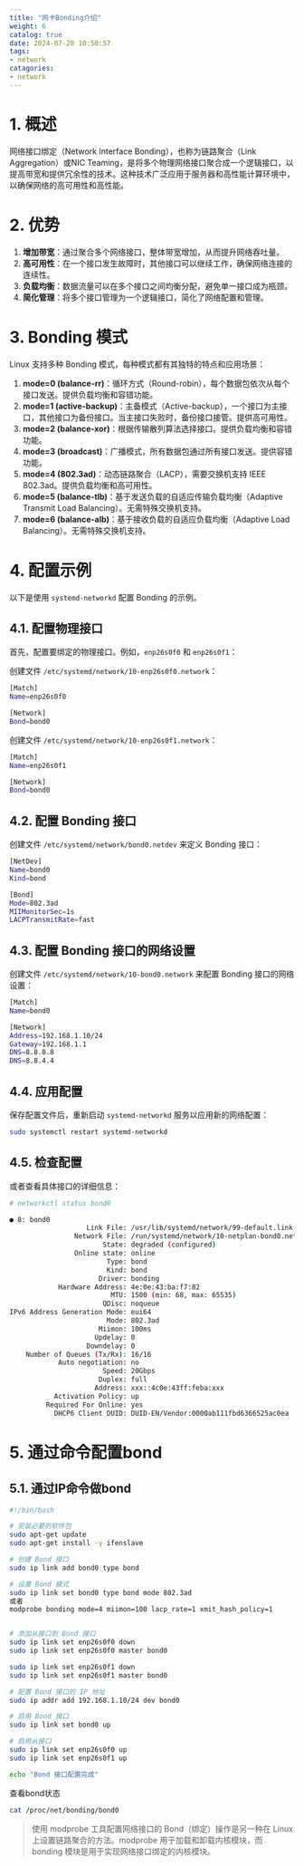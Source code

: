 ```yaml
---
title: "网卡Bonding介绍"
weight: 6
catalog: true
date: 2024-07-20 10:50:57
tags:
- network
catagories:
- network
---
```


# 1. 概述

网络接口绑定（Network Interface Bonding），也称为链路聚合（Link Aggregation）或NIC Teaming，是将多个物理网络接口聚合成一个逻辑接口，以提高带宽和提供冗余性的技术。这种技术广泛应用于服务器和高性能计算环境中，以确保网络的高可用性和高性能。

# 2. 优势

1. **增加带宽**：通过聚合多个网络接口，整体带宽增加，从而提升网络吞吐量。
2. **高可用性**：在一个接口发生故障时，其他接口可以继续工作，确保网络连接的连续性。
3. **负载均衡**：数据流量可以在多个接口之间均衡分配，避免单一接口成为瓶颈。
4. **简化管理**：将多个接口管理为一个逻辑接口，简化了网络配置和管理。

# 3. Bonding 模式

Linux 支持多种 Bonding 模式，每种模式都有其独特的特点和应用场景：

1. **mode=0 (balance-rr)**：循环方式（Round-robin），每个数据包依次从每个接口发送。提供负载均衡和容错功能。
2. **mode=1 (active-backup)**：主备模式（Active-backup），一个接口为主接口，其他接口为备份接口。当主接口失败时，备份接口接管。提供高可用性。
3. **mode=2 (balance-xor)**：根据传输散列算法选择接口。提供负载均衡和容错功能。
4. **mode=3 (broadcast)**：广播模式，所有数据包通过所有接口发送。提供容错功能。
5. **mode=4 (802.3ad)**：动态链路聚合（LACP），需要交换机支持 IEEE 802.3ad。提供负载均衡和高可用性。
6. **mode=5 (balance-tlb)**：基于发送负载的自适应传输负载均衡（Adaptive Transmit Load Balancing）。无需特殊交换机支持。
7. **mode=6 (balance-alb)**：基于接收负载的自适应负载均衡（Adaptive Load Balancing）。无需特殊交换机支持。

# 4. 配置示例

以下是使用 `systemd-networkd` 配置 Bonding 的示例。

## 4.1. 配置物理接口

首先，配置要绑定的物理接口。例如，`enp26s0f0` 和 `enp26s0f1`：

创建文件 `/etc/systemd/network/10-enp26s0f0.network`：

```bash
[Match]
Name=enp26s0f0

[Network]
Bond=bond0
```

创建文件 `/etc/systemd/network/10-enp26s0f1.network`：

```bash
[Match]
Name=enp26s0f1

[Network]
Bond=bond0
```

## 4.2. 配置 Bonding 接口

创建文件 `/etc/systemd/network/bond0.netdev` 来定义 Bonding 接口：

```bash
[NetDev]
Name=bond0
Kind=bond

[Bond]
Mode=802.3ad
MIIMonitorSec=1s
LACPTransmitRate=fast
```

## 4.3. 配置 Bonding 接口的网络设置

创建文件 `/etc/systemd/network/10-bond0.network` 来配置 Bonding 接口的网络设置：

```bash
[Match]
Name=bond0

[Network]
Address=192.168.1.10/24
Gateway=192.168.1.1
DNS=8.8.8.8
DNS=8.8.4.4
```

## 4.4. 应用配置

保存配置文件后，重新启动 `systemd-networkd` 服务以应用新的网络配置：

```bash
sudo systemctl restart systemd-networkd
```

## 4.5. 检查配置

或者查看具体接口的详细信息：

```bash
# networkctl status bond0

● 8: bond0
                   Link File: /usr/lib/systemd/network/99-default.link
                Network File: /run/systemd/network/10-netplan-bond0.network
                       State: degraded (configured)
                Online state: online
                        Type: bond
                        Kind: bond
                      Driver: bonding
            Hardware Address: 4e:0e:43:ba:f7:82
                         MTU: 1500 (min: 68, max: 65535)
                       QDisc: noqueue
IPv6 Address Generation Mode: eui64
                        Mode: 802.3ad
                      Miimon: 100ms
                     Updelay: 0
                   Downdelay: 0
    Number of Queues (Tx/Rx): 16/16
            Auto negotiation: no
                       Speed: 20Gbps
                      Duplex: full
                     Address: xxx::4c0e:43ff:feba:xxx
           Activation Policy: up
         Required For Online: yes
           DHCP6 Client DUID: DUID-EN/Vendor:0000ab111fbd6366525ac0ea
```

# 5. 通过命令配置bond

## 5.1. 通过IP命令做bond

```bash
#!/bin/bash

# 安装必要的软件包
sudo apt-get update
sudo apt-get install -y ifenslave

# 创建 Bond 接口
sudo ip link add bond0 type bond

# 设置 Bond 模式
sudo ip link set bond0 type bond mode 802.3ad
或者
modprobe bonding mode=4 miimon=100 lacp_rate=1 xmit_hash_policy=1


# 添加从接口到 Bond 接口
sudo ip link set enp26s0f0 down
sudo ip link set enp26s0f0 master bond0

sudo ip link set enp26s0f1 down
sudo ip link set enp26s0f1 master bond0

# 配置 Bond 接口的 IP 地址
sudo ip addr add 192.168.1.10/24 dev bond0

# 启用 Bond 接口
sudo ip link set bond0 up

# 启用从接口
sudo ip link set enp26s0f0 up
sudo ip link set enp26s0f1 up

echo "Bond 接口配置完成"

```

查看bond状态

```bash
cat /proc/net/bonding/bond0
```

> 使用 modprobe 工具配置网络接口的 Bond（绑定）操作是另一种在 Linux 上设置链路聚合的方法。modprobe 用于加载和卸载内核模块，而 bonding 模块是用于实现网络接口绑定的内核模块。